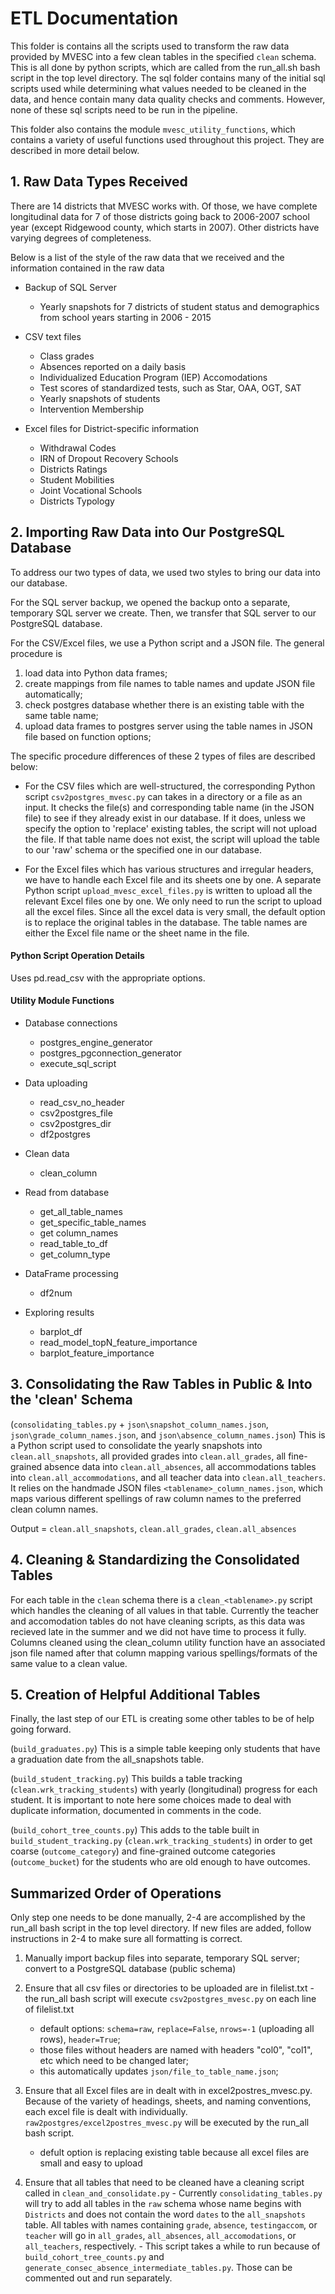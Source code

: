 # ETL Documentation

This folder is contains all the scripts used to transform the raw data provided by MVESC into a few clean tables in the specified `clean` schema. This is all done by python scripts, which are called from the run_all.sh bash script in the top level directory. The sql folder contains many of the initial sql scripts used while determining what values needed to be cleaned in the data, and hence contain many data quality checks and comments. However, none of these sql scripts need to be run in the pipeline. 

This folder also contains the module `mvesc_utility_functions`, which contains a variety of useful functions used throughout this project. They are described in more detail below.

## 1. Raw Data Types Received

There are 14 districts that MVESC works with. Of those, we have complete longitudinal data for 7 of those districts going back to 2006-2007 school year (except Ridgewood county, which starts in 2007). Other districts have varying degrees of completeness. 

Below is a list of the style of the raw data that we received and the information contained in the raw data

* Backup of SQL Server
	* Yearly snapshots for 7 districts of student status and demographics from school years starting in 2006 - 2015

* CSV text files
	* Class grades
	* Absences reported on a daily basis
	* Individualized Education Program (IEP) Accomodations
	* Test scores of standardized tests, such as Star, OAA, OGT, SAT
	* Yearly snapshots of students
	* Intervention Membership

* Excel files for District-specific information
	* Withdrawal Codes
	* IRN of Dropout Recovery Schools
	* Districts Ratings
	* Student Mobilities
	* Joint Vocational Schools
	* Districts Typology

## 2. Importing Raw Data into Our PostgreSQL Database

To address our two types of data, we used two styles to bring our data into our database.

For the SQL server backup, we opened the backup onto a separate, temporary SQL server we create. Then, we transfer that SQL server to our PostgreSQL database.

For the CSV/Excel files, we use a Python script and a JSON file. The general procedure is

 1. load data into Python data frames;
 2. create mappings from file names to table names and update JSON file automatically;
 3. check postgres database whether there is an existing table with the same table name;
 4. upload data frames to postgres server using the table names in JSON file based on function options;

The specific procedure differences of these 2 types of files are described below:

* For the CSV files which are well-structured, the corresponding Python script `csv2postgres_mvesc.py` can takes in a directory or a file as an input. It checks the file(s) and corresponding table name (in the JSON file) to see if they already exist in our database. If it does, unless we specify the option to 'replace' existing tables, the script will not upload the file. If that table name does not exist, the script will upload the table to our 'raw' schema or the specified one in our database.

* For the Excel files which has various structures and irregular headers, we have to handle each Excel file and its sheets one by one. A separate Python script `upload_mvesc_excel_files.py` is written to upload all the relevant Excel files one by one. We only need to run the script to upload all the excel files. Since all the excel data is very small, the default option is to replace the original tables in the database. The table names are either the Excel file name or the sheet name in the file.

#### Python Script Operation Details

Uses pd.read_csv with the appropriate options.

#### Utility Module Functions

* Database connections
  - postgres_engine_generator
  - postgres_pgconnection_generator
  - execute_sql_script

* Data uploading
  - read_csv_no_header
  - csv2postgres_file
  - csv2postgres_dir
  - df2postgres

* Clean data
  - clean_column

* Read from database
  - get_all_table_names
  - get_specific_table_names
  - get column_names
  - read_table_to_df
  - get_column_type

* DataFrame processing
  - df2num

* Exploring results
  - barplot_df
  - read_model_topN_feature_importance
  - barplot_feature_importance

## 3. Consolidating the Raw Tables in Public & Into the 'clean' Schema

(`consolidating_tables.py` + `json\snapshot_column_names.json`, `json\grade_column_names.json`, and `json\absence_column_names.json`)
This is a Python script used to consolidate the yearly snapshots into `clean.all_snapshots`, all provided grades into `clean.all_grades`, all fine-grained absence data into `clean.all_absences`, all accommodations tables into `clean.all_accommodations`, and all teacher data into `clean.all_teachers`. It relies on the handmade JSON files `<tablename>_column_names.json`, which maps various different spellings of raw column names to the preferred clean column names.

Output = `clean.all_snapshots`, `clean.all_grades`, `clean.all_absences`

## 4. Cleaning & Standardizing the Consolidated Tables

For each table in the `clean` schema there is a `clean_<tablename>.py` script which handles the cleaning of all values in that table. Currently the teacher and accomodation tables do not have cleaning scripts, as this data was recieved late in the summer and we did not have time to process it fully. Columns cleaned using the clean_column utility function have an associated json file named after that column mapping various spellings/formats of the same value to a clean value.

## 5. Creation of Helpful Additional Tables

Finally, the last step of our ETL is creating some other tables to be of help going forward.

(`build_graduates.py`)
This is a simple table keeping only students that have a graduation date from the all_snapshots table.

(`build_student_tracking.py`)
This builds a table tracking (`clean.wrk_tracking_students`) with yearly (longitudinal) progress for each student. It is important to note here some choices made to deal with duplicate information, documented in comments in the code.

(`build_cohort_tree_counts.py`)
This adds to the table built in `build_student_tracking.py` (`clean.wrk_tracking_students`) in order to get
coarse (`outcome_category`) and fine-grained outcome categories (`outcome_bucket`) for the students who are old enough to have outcomes.

## Summarized Order of Operations

Only step one needs to be done manually, 2-4 are accomplished by the run_all bash script in the top level directory. If new files are added, follow instructions in 2-4 to make sure all formatting is correct. 

1. Manually import backup files into separate, temporary SQL server; convert to a PostgreSQL database (public schema)

2. Ensure that all csv files or directories to be uploaded are in filelist.txt -  the run_all bash script will execute `csv2postgres_mvesc.py` on each line of filelist.txt
	- default options: `schema=raw`, `replace=False`, `nrows=-1` (uploading all rows), `header=True`;
	- those files without headers are named with headers "col0", "col1", etc which need to be changed later;
	- this automatically updates `json/file_to_table_name.json`;

3. Ensure that all Excel files are in dealt with in excel2postres_mvesc.py. Because of the variety of headings, sheets, and naming conventions, each excel file is dealt with individually. `raw2postgres/excel2postres_mvesc.py` will be executed by the run_all bash script.
	- defult option is replacing existing table because all excel files are small and easy to upload

4. Ensure that all tables that need to be cleaned have a cleaning script called in `clean_and_consolidate.py`
     	- Currently `consolidating_tables.py` will try to add all tables in the `raw` schema whose name begins with `Districts` and does not contain the word `dates` to the `all_snapshots` table. All tables with names containing `grade`, `absence`, `testingaccom`, or `teacher` will go in `all_grades`, `all_absences`, `all_accomodations`, or `all_teachers`, respectively.
        - This script takes a while to run because of `build_cohort_tree_counts.py` and `generate_consec_absence_intermediate_tables.py`. Those can be commented out and run separately.
